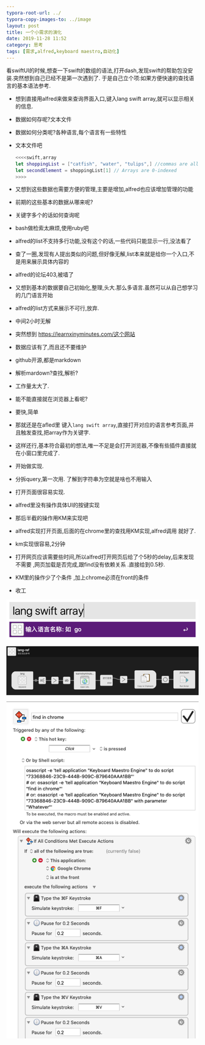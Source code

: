 ```yaml
---
typora-root-url: ../
typora-copy-images-to: ../image
layout: post
title: 一个小需求的演化
date: 2019-11-28 11:52
category: 思考 
tags: [需求,alfred,keyboard maestro,自动化]
---
```




看swiftUI的时候,想查一下swift的数组的语法,打开dash,发现swift的帮助包没安装.突然想到自己已经不是第一次遇到了. 于是自己立个项:如果方便快速的查找语言的基本语法参考.



* 想到直接用alfred来做来查询界面入口,键入lang swift array,就可以显示相关的信息.

*  数据如何存呢?文本文件

* 数据如何分类呢?各种语言,每个语言有一些特性

* 文本文件吧

  ```swift
  <<<<swift,array
  let shoppingList = ["catfish", "water", "tulips",] //commas are allowed after the last element
  let secondElement = shoppingList[1] // Arrays are 0-indexed
  >>>>
  ```

* 又想到这些数据也需要方便的管理,主要是增加,alfred也应该增加管理的功能

* 前期的这些基本的数据从哪来呢?

* 关键字多个的话如何查询呢

* bash做检索太麻烦,使用ruby吧

* alfred的list不支持多行功能,没有这个的话,一些代码只能显示一行,没法看了

* 查了一圈,发现有人提出类似的问题,但好像无解,list本来就是给你一个入口,不是用来展示具体内容的

* alfred的论坛403,被墙了

* 又想到基本的数据要自己初始化,整理,头大.那么多语言.虽然可以从自己想学习的几门语言开始

* alfred的list方式来展示不可行,放弃.

* 中间2小时无解

* 突然想到 https://learnxinyminutes.com/这个网站

* 数据应该有了,而且还不要维护

* github开源,都是markdown

* 解析mardown?查找,解析?

* 工作量太大了.

* 能不能直接就在浏览器上看呢?

* 要快,简单

* 那就还是在afled里 键入`lang swift array`,直接打开对应的语言参考页面,并且触发查找,把array作为关键字.

* 这样还行,基本符合最初的想法,唯一不足是会打开浏览器,不像有些插件直接就在小窗口里完成了.

* 开始做实现.

* 分拆query,第一次用. 了解到字符串为空就是啥也不用输入

* 打开页面很容易实现.

* alfred里没有操作具体UI的按键实现

* 那后半截的操作用KM来实现吧

* alfred实现打开页面,后面的在chrome里的查找用KM实现,alfred调用 就好了.

* km实现很容易,2分钟

* 打开网页应该需要些时间,所以alfred打开网页后给了个5秒的delay,后来发现不需要 ,网页加载是否完成,跟find没有依赖关系 .直接给到0.5秒.

* KM里的操作少了个条件 ,加上chrome必须在front的条件

* 收工

![image-20191128123432754](/image/image-20191128123432754.png)

![image-20191128123512113](/image/image-20191128123512113.png)

![image-20191128123530048](/image/image-20191128123530048.png)

